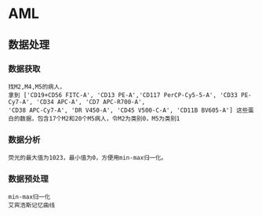 # AML

## 数据处理
### 数据获取
    找M2,M4,M5的病人，
    拿到 ['CD19+CD56 FITC-A', 'CD13 PE-A','CD117 PerCP-Cy5-5-A', 'CD33 PE-Cy7-A', 'CD34 APC-A', 'CD7 APC-R700-A',
    'CD38 APC-Cy7-A', 'DR V450-A', 'CD45 V500-C-A', 'CD11B BV605-A'] 这些蛋白的数据，包含17个M2和20个M5病人，令M2为类别0，M5为类别1

### 数据分析
    荧光的最大值为1023，最小值为0，方便用min-max归一化。


### 数据预处理
    min-max归一化
    艾宾浩斯记忆曲线